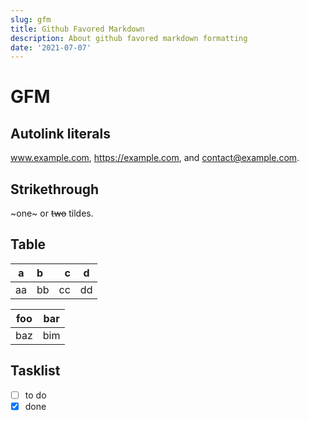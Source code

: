 ```yaml
---
slug: gfm
title: Github Favored Markdown
description: About github favored markdown formatting
date: '2021-07-07'
---
```


# GFM

## Autolink literals

www.example.com, https://example.com, and contact@example.com.

## Strikethrough

~one~ or ~~two~~ tildes.

## Table

| a | b  |  c |  d  |
| - | :- | -: | :-: |
| aa | bb | cc | dd |

| foo | bar |
| --- | --- |
| baz | bim |


## Tasklist

* [ ] to do
* [x] done